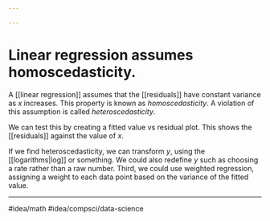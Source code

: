 ```yaml
---

---
```

# Linear regression assumes homoscedasticity. 
A [[linear regression]] assumes that the [[residuals]] have constant variance as $x$ increases. This property is known as *homoscedasticity*. A violation of this assumption is called *heteroscedasticity*. 

We can test this by creating a fitted value vs residual plot. This shows the [[residuals]] against the value of $x$. 

If we find heteroscedasticity, we can transform $y$, using the [[logarithms|log]] or something. We could also redefine $y$ such as choosing a rate rather than a raw number. Third, we could use weighted regression, assigning a weight to each data point based on the variance of the fitted value. 

---
#idea/math 
#idea/compsci/data-science 

[1]: https://www.statology.org/linear-regression-assumptions/